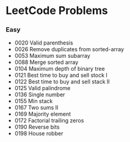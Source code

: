# LeetCode Problems

### Easy

* 0020 Valid parenthesis
* 0026 Remove duplicates from sorted-array
* 0053 Maximum sum subarray
* 0088 Merge sorted array
* 0104 Maximum depth of binary tree
* 0121 Best time to buy and sell stock I
* 0122 Best time to buy and sell stack II
* 0125 Valid palindrome
* 0136 Single number
* 0155 Min stack
* 0167 Two sums II
* 0169 Majority element
* 0172 Factorial trailing zeros
* 0190 Reverse bits
* 0198 House robber
